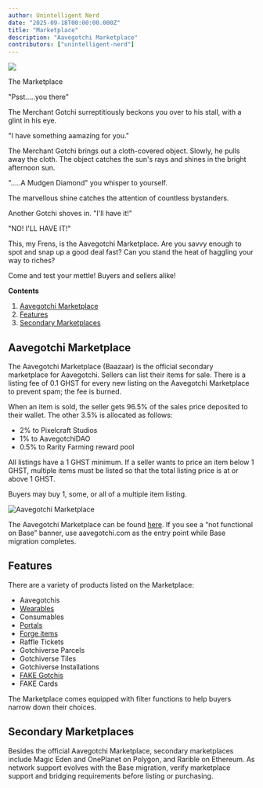 ```yaml
---
author: Unintelligent Nerd
date: "2025-09-18T00:00:00.000Z"
title: "Marketplace"
description: "Aavegotchi Marketplace"
contributors: ["unintelligent-nerd"]
---
```


<div class="headerImageContainer">
<img class="headerImage" src="/marketplace/marketplace.gif">
<p class="headerImageText">The Marketplace</p>
</div>

"Psst.....you there"

The Merchant Gotchi surreptitiously beckons you over to his stall, with a glint in his eye.

"I have something aamazing for you."

The Merchant Gotchi brings out a cloth-covered object. Slowly, he pulls away the cloth. The object catches the sun's rays and shines in the bright afternoon sun.

".....A Mudgen Diamond" you whisper to yourself.

The marvellous shine catches the attention of countless bystanders.

Another Gotchi shoves in. "I'll have it!"

"NO! I'LL HAVE IT!"

This, my Frens, is the Aavegotchi Marketplace. Are you savvy enough to spot and snap up a good deal fast? Can you stand the heat of haggling your way to riches?

Come and test your mettle! Buyers and sellers alike!

<div class="contentsBox">

**Contents**

<ol>
<li><a href=#aavegotchi-marketplace>Aavegotchi Marketplace</a></li>
<li><a href=#features>Features</a></li>
<li><a href=#secondary-marketplaces>Secondary Marketplaces</a></li>
</ol>

</div>

## Aavegotchi Marketplace


The Aavegotchi Marketplace (Baazaar) is the official secondary marketplace for Aavegotchi. Sellers can list their items for sale. There is a listing fee of 0.1 GHST for every new listing on the Aavegotchi Marketplace to prevent spam; the fee is burned.

When an item is sold, the seller gets 96.5% of the sales price deposited to their wallet. The other 3.5% is allocated as follows:

- 2% to Pixelcraft Studios
- 1% to AavegotchiDAO
- 0.5% to Rarity Farming reward pool

All listings have a 1 GHST minimum. If a seller wants to price an item below 1 GHST, multiple items must be listed so that the total listing price is at or above 1 GHST.

Buyers may buy 1, some, or all of a multiple item listing.

<img class = "bodyImage" src = "/marketplace/aavegotchi-marketplace.png" alt = "Aavegotchi Marketplace">

The Aavegotchi Marketplace can be found [here](https://dapp.aavegotchi.com/baazaar/aavegotchis). If you see a “not functional on Base” banner, use aavegotchi.com as the entry point while Base migration completes.

## Features

There are a variety of products listed on the Marketplace:

- Aavegotchis
- [Wearables](/wearables)
- Consumables
- [Portals](/portals)
- [Forge items](/forge)
- Raffle Tickets
- Gotchiverse Parcels
- Gotchiverse Tiles
- Gotchiverse Installations
- [FAKE Gotchis](https://www.fakegotchis.com/)
- FAKE Cards

The Marketplace comes equipped with filter functions to help buyers narrow down their choices.

## Secondary Marketplaces

Besides the official Aavegotchi Marketplace, secondary marketplaces include Magic Eden and OnePlanet on Polygon, and Rarible on Ethereum. As network support evolves with the Base migration, verify marketplace support and bridging requirements before listing or purchasing.
